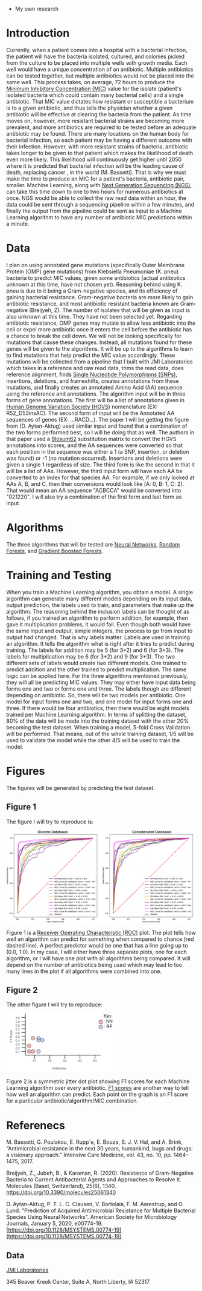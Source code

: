 - My own research

# Introduction
Currently, when a patient comes into a hospital with a bacterial infection, the patient will have the bacteria isolated, cultured, and colonies picked from the culture to be placed into multiple wells with growth media. Each well would have a unique concentration of an antibiotic. Multiple antibiotics can be tested together, but multiple antibiotics would not be placed into the same well. This process takes, on average, 72 hours to produce the [Minimum Inhibitory Concentration (MIC)](https://en.wikipedia.org/wiki/Minimum_inhibitory_concentration) value for the isolate (patient's isolated bacteria which could contain many bacterial cells) and a single antibiotic. That MIC value dictates how resistant or susceptible a bacterium is to a given antibiotic, and thus tells the physician whether a given antibiotic will be effective at clearing the bacteria from the patient. As time moves on, however, more resistant bacterial strains are becoming more prevalent, and more antibiotics are required to be tested before an adequate antibiotic may be found. There are many locations on the human body for bacterial infection, so each patient may be having a different outcome with their infection. However, with more resistant strains of bacteria, antibiotic takes longer to be given to that patient which makes the likelihood of death even more likely. This likelihood will continuously get higher until 2050 where it is predicted that bacterial infection will be the leading cause of death, replacing cancer , in the world (M. Bassetti). That is why we must make the time to produce an MIC for a patient's bacteria, antibiotic pair, smaller. Machine Learning, along with [Next Generation Sequencing (NGS)](https://www.illumina.com/science/technology/next-generation-sequencing.html), can take this time down to one to two hours for numerous antibiotics at once. NGS would be able to collect the raw read data within an hour, the data could be sent through a sequencing pipeline within a few minutes, and finally the output from the pipeline could be sent as input to a Machine Learning algorithm to have any number of antibiotic MIC predictions within a minute.

# Data
I plan on using annotated gene mutations (specifically Outer Membrane Protein (OMP) gene mutations) from Klebsiella Pneumoniae (K. pneu) bacteria to predict MIC values, given some antibiotics (actual antibiotics unknown at this time, have not chosen yet). Reasoning behind using K. pneu is due to it being a Gram-negative species, and its efficiency of gaining bacterial resistance. Gram-negative bacteria are more likely to gain antibiotic resistance, and most antibiotic resistant bacteria known are Gram-negative (Breijyeh, Z). The number of isolates that will be given as input is also unknown at this time. They have not been selected yet. Regarding antibiotic resistance, OMP genes may mutate to allow less antibiotic into the cell or expel more antibiotic once it enters the cell before the antibiotic has a chance to break the cell down. We will not be looking specifically for mutations that cause these changes. Instead, all mutations found for these genes will be given to the algorithms. It will be up to the algorithms to learn to find mutations that help predict the MIC value accordingly. These mutations will be collected from a pipeline that I built with JMI Laboratories which takes in a reference and raw read data, trims the read data, does reference alignment, finds [Single Nucleotide Polymorphisms (SNPs)](https://en.wikipedia.org/wiki/Single-nucleotide_polymorphism), insertions, deletions, and frameshifts, creates annotations from these mutations, and finally creates an annotated Amino Acid (AA) sequence using the reference and annotations. The algorithm input will be in three forms of gene annotations. The first will be a list of annotations given in [Human Genome Variation Society (HGVS)](https://www.hgvs.org/) nomenclature (EX: R52\_D53insAC). The second form of input will be the Annotated AA sequences of genes (EX: ...RACD...). The paper I will be getting the figure from (D. Aytan-Aktug) used similar input and found that a combination of the two forms performed best, so I will be doing that as well. The authors in that paper used a [Blosum62](https://en.wikipedia.org/wiki/BLOSUM) substitution matrix to convert the HGVS annotations into scores, and the AA sequences were converted so that each position in the sequence was either a 1 (a SNP, insertion, or deletion was found) or -1 (no mutation occurred). Insertions and deletions were given a single 1 regardless of size. The third form is like the second in that it will be a list of AAs. However, the third input form will have each AA be converted to an index for that species AA. For example, if we only looked at AAs A, B, and C, then their conversions would look like [A: 0, B: 1, C: 2]. That would mean an AA sequence "ACBCCA" would be converted into "021220". I will also try a combination of the first form and last form as input.

# Algorithms
The three algorithms that will be tested are [Neural Networks](https://towardsdatascience.com/understanding-neural-networks-19020b758230), [Random Forests](https://towardsdatascience.com/understanding-random-forest-58381e0602d2), and [Gradient Boosted Forests](https://towardsdatascience.com/basic-ensemble-learning-random-forest-adaboost-gradient-boosting-step-by-step-explained-95d49d1e2725).

# Training and Testing
When you train a Machine Learning algorithm, you obtain a model. A single algorithm can generate many different models depending on its input data, output prediction, the labels used to train, and parameters that make up the algorithm. The reasoning behind the inclusion labels can be thought of as follows, if you trained an algorithm to perform addition, for example, then gave it multiplication problems, it would fail. Even though both would have the same input and output, simple integers, the process to go from input to output had changed. That is why labels matter. Labels are used in training an algorithm. It tells the algorithm what is right after it tries to predict during training. The labels for addition may be 5 (for 3+2) and 6 (for 3+3). The labels for multiplication may be 6 (for 3\*2) and 9 (for 3\*3). The two different sets of labels would create two different models. One trained to predict addition and the other trained to predict multiplication. The same logic can be applied here. For the three algorithms mentioned previously, they will all be predicting MIC values. They may either have input data being forms one and two or forms one and three. The labels though are different depending on antibiotic. So, there will be two models per antibiotic. One model for input forms one and two, and one model for input forms one and three. If there would be four antibiotics, then there would be eight models trained per Machine Learning algorithm. In terms of splitting the dataset, 80% of the data will be made into the training dataset with the other 20% becoming the test dataset. When training a model, 5-fold Cross Validation will be performed. That means, out of the whole training dataset, 1/5 will be used to validate the model while the other 4/5 will be used to train the model.

# Figures
The figures will be generated by predicting the test dataset.

## Figure 1
The figure I will try to reproduce is:

![Image1](figure_1.PNG)

Figure 1 is a [Receiver Operating Characteristic (ROC)](https://en.wikipedia.org/wiki/Receiver_operating_characteristic) plot. The plot tells how well an algorithm can predict for something when compared to chance (red dashed line). A perfect predictor would be one that has a line going up to (0.0, 1.0). In my case, I will either have three separate plots, one for each algorithm, or I will have one plot with all algorithms being compared. It will depend on the number of antibiotics being used which may lead to too many lines in the plot if all algorithms were combined into one.

## Figure 2
The other figure I will try to reproduce:

![Image2](figure_2.png)

Figure 2 is a symmetric jitter dot plot showing F1 scores for each Machine Learning algorithm over every antibiotic. [F1 scores](https://towardsdatascience.com/accuracy-precision-recall-or-f1-331fb37c5cb9) are another way to tell how well an algorithm can predict. Each point on the graph is an F1 score for a particular antibiotic/algorithm/MIC combination.

# Referenecs
M. Bassetti, G. Poulakou, E. Rupp´e, E. Bouza, S. J. V. Hal, and A. Brink,
“Antimicrobial resistance in the next 30 years, humankind, bugs and
drugs: a visionary approach.” Intensive Care Medicine, vol. 43, no. 10,
pp. 1464–1475, 2017.

Breijyeh, Z., Jubeh, B., & Karaman, R. (2020). Resistance of Gram-Negative Bacteria to Current Antibacterial Agents and Approaches to Resolve It. Molecules (Basel, Switzerland), 25(6), 1340. https://doi.org/10.3390/molecules25061340

D. Aytan-Aktug, P. T. L. C. Clausen, V. Bortolaia, F. M. Aarestrup, and O. Lund. "Prediction of Acquired Antimicrobial Resistance for Multiple Bacterial Species Using Neural Networks". American Society for Microbiology Journals, January 5, 2020, e00774-19. [https://doi.org/10.1128/MSYSTEMS.00774-19](https://doi.org/10.1128/MSYSTEMS.00774-19).


## Data
[JMI Laboratories](https://www.jmilabs.com/)

345 Beaver Kreek Center, Suite A, North Liberty, IA 52317